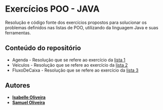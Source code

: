 # Exercícios POO - JAVA

Resolução e código fonte dos exercícios propostos para solucionar os problemas definidos nas listas de POO, utilizando da linguagem Java e suas ferramentas.

## Conteúdo do repositório

* Agenda - Resolução que se refere ao exercício da [lista 1](http://fatecsjc-prd.azurewebsites.net/moodle/pluginfile.php/91916/mod_resource/content/1/L-%201.pdf)
* Veiculos - Resolução que se refere ao exercício da [lista 2](http://fatecsjc-prd.azurewebsites.net/moodle/pluginfile.php/91917/mod_resource/content/1/L-%202.pdf)
* FluxoDeCaixa - Resolução que se refere ao exercício da [lista 3](http://fatecsjc-prd.azurewebsites.net/moodle/pluginfile.php/92139/mod_resource/content/2/L-%203.pdf)

## Autores

* [**Isabelle Oliveira**](https://github.com/isabellefo)
* [**Samuel Oliveira**](https://github.com/scsoliveira)
